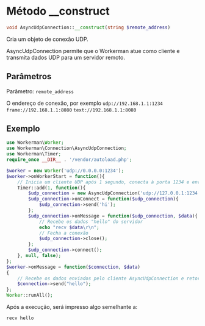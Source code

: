 # Método __construct
```php
void AsyncUdpConnection::__construct(string $remote_address)
```
Cria um objeto de conexão UDP.

AsyncUdpConnection permite que o Workerman atue como cliente e transmita dados UDP para um servidor remoto.

## Parâmetros
Parâmetro: ``` remote_address ```

O endereço de conexão, por exemplo
``` udp://192.168.1.1:1234 ``` 
``` frame://192.168.1.1:8080 ``` 
``` text://192.168.1.1:8080 ```

## Exemplo
```php
use Workerman\Worker;
use Workerman\Connection\AsyncUdpConnection;
use Workerman\Timer;
require_once __DIR__ . '/vendor/autoload.php';

$worker = new Worker('udp://0.0.0.0:1234');
$worker->onWorkerStart = function(){
    // Inicia um cliente UDP após 1 segundo, conecta à porta 1234 e envia a string "hi"
    Timer::add(1, function(){
        $udp_connection = new AsyncUdpConnection('udp://127.0.0.1:1234');
        $udp_connection->onConnect = function($udp_connection){
            $udp_connection->send('hi');
        };
        $udp_connection->onMessage = function($udp_connection, $data){
            // Recebe os dados "hello" do servidor
            echo "recv $data\r\n";
            // Fecha a conexão
            $udp_connection->close();
        };
        $udp_connection->connect();
    }, null, false);
};
$worker->onMessage = function($connection, $data)
{
    // Recebe os dados enviados pelo cliente AsyncUdpConnection e retorna a string "hello"
    $connection->send("hello");
};
Worker::runAll();
```

Após a execução, será impresso algo semelhante a:
```   
recv hello
```
